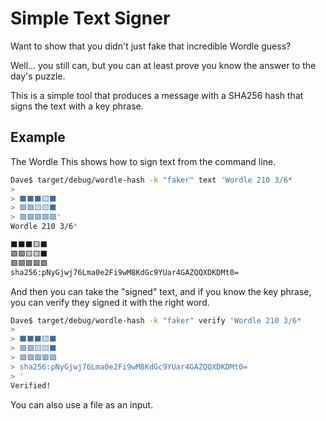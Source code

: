 # Simple Text Signer

Want to show that you didn't just fake that incredible Wordle guess?

Well... you still can, but you can at least prove you know the answer to the day's puzzle.

This is a simple tool that produces a message with a SHA256 hash that signs the text with a key phrase. 

## Example

The Wordle This shows how to sign text from the command line. 
```sh
Dave$ target/debug/wordle-hash -k "faker" text 'Wordle 210 3/6*
> 
> ⬛⬛⬛🟨⬛
> 🟩🟩🟨🟨⬛
> 🟩🟩🟩🟩🟩'
Wordle 210 3/6*

⬛⬛⬛🟨⬛
🟩🟩🟨🟨⬛
🟩🟩🟩🟩🟩
sha256:pNyGjwj76Lma0e2Fi9wM8KdGc9YUar4GAZQQXDKDMt0=
```

And then you can take the "signed" text, and if you know the key phrase, you can verify they signed it with the right word.
```sh
Dave$ target/debug/wordle-hash -k "faker" verify 'Wordle 210 3/6*
> 
> ⬛⬛⬛🟨⬛
> 🟩🟩🟨🟨⬛
> 🟩🟩🟩🟩🟩
> sha256:pNyGjwj76Lma0e2Fi9wM8KdGc9YUar4GAZQQXDKDMt0=
> '
Verified!
```

You can also use a file as an input.
